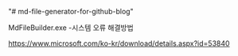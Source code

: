 "# md-file-generator-for-github-blog" 


MdFileBuilder.exe -시스템 오류 해결방법

https://www.microsoft.com/ko-kr/download/details.aspx?id=53840
